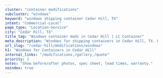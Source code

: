 ```yaml
---
cluster: "container modifications"
subcluster: "windows"
keyword: "windows shipping container Cedar Hill, TX"
intent: "Commercial-Local"
page_type: "Location-Service"
city: "Cedar Hill, TX"
title_tag: "Windows container mods in Cedar Hill | LC Container"
meta_description: "Windows for shipping containers in Cedar Hill, TX. Local fabrication & pro install. LC Container — Since 2003. Get a quote."
url_slug: "/cedar-hill/modifications/windows"
h1: "Windows for Containers in Cedar Hill"
internal_links: "/modifications,/gallery,/quote"
priority: 2
notes: "Show before/after photos, spec sheet, lead times, warranty."
noindex: true
---
```


<!-- TODO: Add unique city/inventory copy, images, and internal links here. -->
